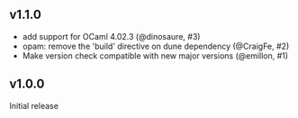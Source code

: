 ## v1.1.0

- add support for OCaml 4.02.3 (@dinosaure, #3)
- opam: remove the 'build' directive on dune dependency (@CraigFe, #2)
- Make version check compatible with new major versions (@emillon, #1)

## v1.0.0

Initial release